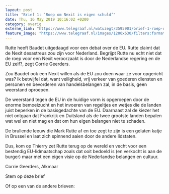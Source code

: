 ```yaml
---
layout: post
title: "Brief 1: ’Roep om Nexit is eigen schuld’"
date: Thu, 16 May 2019 10:16:02 +0200
category: overig
externe_link: "https://www.telegraaf.nl/watuzegt/3595901/brief-1-roep-om-nexit-is-eigen-schuld"
feature_image: "https://www.telegraaf.nl/images/1200x630/filters:format(jpeg):quality(80)/cdn-kiosk-api.telegraaf.nl/655d658e-77b4-11e9-a03e-0217670beecd.jpg"
---
```


<p class="intro">Rutte heeft Baudet uitgedaagd voor een debat over de EU. Rutte claimt dat de Nexit desastreus zou zijn voor Nederland. Begrijpt Rutte nu echt niet dat de roep voor een Nexit veroorzaakt is door de Nederlandse regering en de EU zelf?, zegt Corrie Geerders.</p> <p>Zou Baudet ook een Nexit willen als de EU zou doen waar ze voor opgericht was? Ik betwijfel dat, want veiligheid, vrij verkeer van goederen diensten en personen en bevorderen van handelsbelangen zal, in de basis, geen weerstand oproepen.</p><p>De weerstand tegen de EU in de huidige vorm is opgeroepen door de enorme bemoeizucht en het invoeren van regeltjes en wetjes die de landen juist beperken in de basisgedachte van de EU. Daarnaast zal de kiezer het niet ontgaan dat Frankrijk en Duitsland als de twee grootste landen bepalen wat wel en niet mag en dat om hun eigen belangen niet te schaden.</p><p>De brullende leeuw die Mark Rutte af en toe zegt te zijn is een gelaten katje in Brussel en laat zich spinnend aaien door de andere lidstaten.</p><p>Dus, kom op Thierry zet Rutte terug op de wereld en vecht voor een bestendig EU-lidmaatschap zoals dat ooit bedoeld is (en verkocht is aan de burger) maar met een eigen visie op de Nederlandse belangen en cultuur.</p><p>Corrie Geerders, Alkmaar</p><p>Stem op deze brief</p><p>Of op een van de andere brieven:</p>

